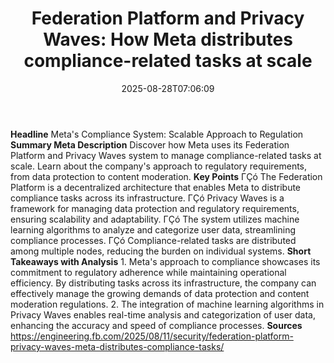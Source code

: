 ﻿---
title: "Federation Platform and Privacy Waves: How Meta distributes compliance-related tasks at scale"
date: "2025-08-28T07:06:09"
category: "Markets"
summary: ""
slug: "federation platform and privacy waves how meta distributes c"
source_urls:
  - "https://engineering.fb.com/2025/08/11/security/federation-platform-privacy-waves-meta-distributes-compliance-tasks/"
seo:
  title: "Federation Platform and Privacy Waves: How Meta distributes compliance-related tasks at scale | Hash n Hedge"
  description: ""
  keywords: ["news", "markets", "brief"]
---
**Headline** Meta's Compliance System: Scalable Approach to Regulation  **Summary Meta Description** Discover how Meta uses its Federation Platform and Privacy Waves system to manage compliance-related tasks at scale. Learn about the company's approach to regulatory requirements, from data protection to content moderation.  **Key Points**  ΓÇó The Federation Platform is a decentralized architecture that enables Meta to distribute compliance tasks across its infrastructure. ΓÇó Privacy Waves is a framework for managing data protection and regulatory requirements, ensuring scalability and adaptability. ΓÇó The system utilizes machine learning algorithms to analyze and categorize user data, streamlining compliance processes. ΓÇó Compliance-related tasks are distributed among multiple nodes, reducing the burden on individual systems.  **Short Takeaways with Analysis**  1. Meta's approach to compliance showcases its commitment to regulatory adherence while maintaining operational efficiency. By distributing tasks across its infrastructure, the company can effectively manage the growing demands of data protection and content moderation regulations. 2. The integration of machine learning algorithms in Privacy Waves enables real-time analysis and categorization of user data, enhancing the accuracy and speed of compliance processes.  **Sources** https://engineering.fb.com/2025/08/11/security/federation-platform-privacy-waves-meta-distributes-compliance-tasks/ 
